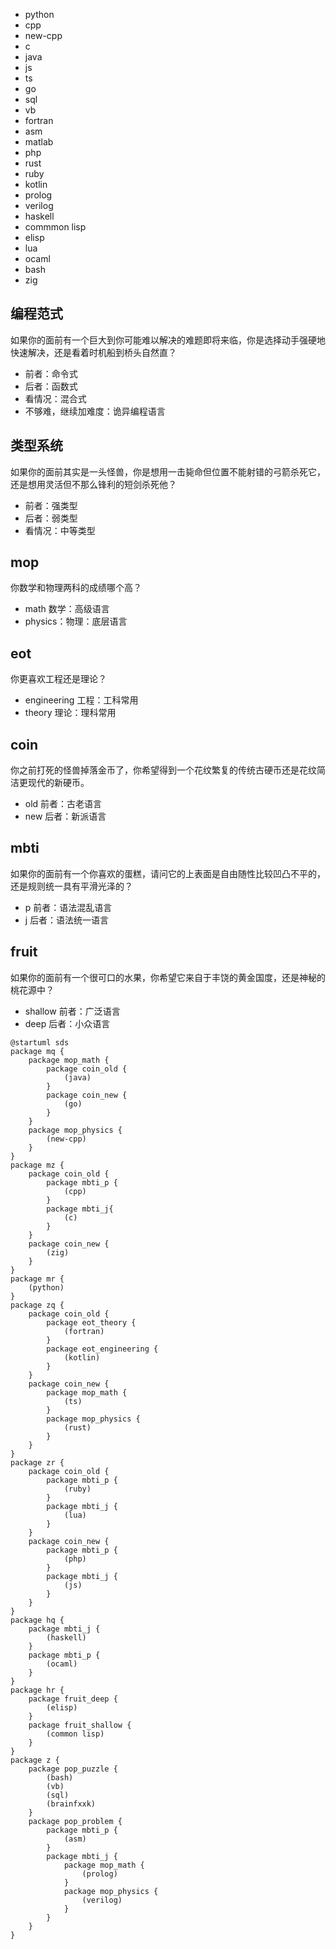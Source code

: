 - python
- cpp
- new-cpp
- c
- java
- js
- ts
- go
- sql
- vb
- fortran
- asm
- matlab
- php
- rust
- ruby
- kotlin
- prolog
- verilog
- haskell
- commmon lisp
- elisp
- lua
- ocaml
- bash
- zig

## 编程范式

如果你的面前有一个巨大到你可能难以解决的难题即将来临，你是选择动手强硬地快速解决，还是看着时机船到桥头自然直？

- 前者：命令式
- 后者：函数式
- 看情况：混合式
- 不够难，继续加难度：诡异编程语言

## 类型系统

如果你的面前其实是一头怪兽，你是想用一击毙命但位置不能射错的弓箭杀死它，还是想用灵活但不那么锋利的短剑杀死他？

- 前者：强类型
- 后者：弱类型
- 看情况：中等类型

## mop

你数学和物理两科的成绩哪个高？

- math 数学：高级语言
- physics：物理：底层语言

## eot

你更喜欢工程还是理论？

- engineering 工程：工科常用
- theory 理论：理科常用

## coin

你之前打死的怪兽掉落金币了，你希望得到一个花纹繁复的传统古硬币还是花纹简洁更现代的新硬币。

- old 前者：古老语言
- new 后者：新派语言

## mbti

如果你的面前有一个你喜欢的蛋糕，请问它的上表面是自由随性比较凹凸不平的，还是规则统一具有平滑光泽的？

- p 前者：语法混乱语言
- j 后者：语法统一语言

## fruit

如果你的面前有一个很可口的水果，你希望它来自于丰饶的黄金国度，还是神秘的桃花源中？

- shallow 前者：广泛语言
- deep 后者：小众语言

```plantuml
@startuml sds
package mq {
	package mop_math {
		package coin_old {
			(java)
		}
		package coin_new {
			(go)
		}
	}
	package mop_physics {
		(new-cpp)
	}
}
package mz {
	package coin_old {
		package mbti_p {
			(cpp)
		}
		package mbti_j{
			(c)
		}
	}
	package coin_new {
		(zig)
	}
}
package mr {
	(python)
}
package zq {
	package coin_old {
		package eot_theory {
			(fortran)
		}
		package eot_engineering {
			(kotlin)
		}
	}
	package coin_new {
		package mop_math {
			(ts)
		}
		package mop_physics {
			(rust)
		}
	}
}
package zr {
	package coin_old {
		package mbti_p {
			(ruby)
		}
		package mbti_j {
			(lua)
		}
	}
	package coin_new {
		package mbti_p {
			(php)
		}
		package mbti_j {
			(js)
		}
	}
}
package hq {
	package mbti_j {
		(haskell)
	}
	package mbti_p {
		(ocaml)
	}
}
package hr {
	package fruit_deep {
		(elisp)
	}
	package fruit_shallow {
		(common lisp)
	}
}
package z {
	package pop_puzzle {
		(bash)
		(vb)
		(sql)
		(brainfxxk)
	}
	package pop_problem {
		package mbti_p {
			(asm)
		}
		package mbti_j {
			package mop_math {
				(prolog)
			}
			package mop_physics {
				(verilog)
			}
		}
	}
}
```
